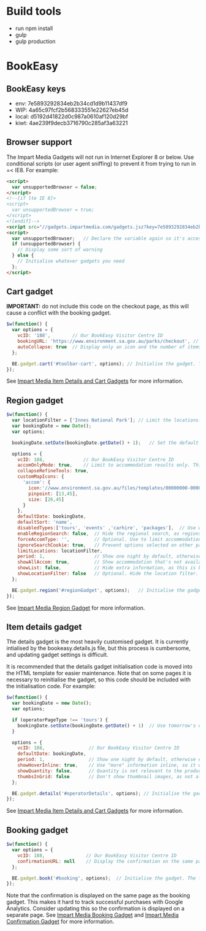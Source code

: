 # Build tools
* run npm install
* gulp
* gulp production


# BookEasy



## BookEasy keys
*  env: 7e5893292834eb2b34cd1d9b11437df9
*  WIP: 4a65c97fcf2b568333551e22627eb45d
*  local: d5192d41822d0c987a0610af120d29bf
*  kiwt: 4ae239f9decb3716790c285af3a63221



## Browser support

The Impart Media Gadgets will not run in Internet Explorer 8 or below. Use conditional scripts (or user agent sniffing) to prevent it from trying to run in =< IE8. For example:

```html
<script>
  var unsupportedBrowser = false;
</script>
<!--[if lte IE 8]>
<script>
  var unsupportedBrowser = true;
</script>
<![endif]-->
<script src="//gadgets.impartmedia.com/gadgets.jsz?key=7e5893292834eb2b34cd1d9b11437df9"></script>
<script>
  var unsupportedBrowser;   // Declare the variable again so it's accessible in older versions of IE
  if (unsupportedBrowser) {
    // Display some sort of warning
  } else {
    // Initialise whatever gadgets you need
  };
</script>
```



## Cart gadget

**IMPORTANT:** do not include this code on the checkout page, as this will cause a conflict with the booking gadget.

```javascript
$w(function() {
  var options = {
    vcID: '188',        // Our BookEasy Visitor Centre ID
    bookingURL: 'https://www.environment.sa.gov.au/parks/checkout', // The page on which the booking gadget is hosted
    autoCollapse: true  // Display only an icon and the number of items in the cart
  };

  BE.gadget.cart('#toolbar-cart', options); // Initialise the gadget. The first parameter can be any valid CSS selector.
});
```

See [Impart Media Item Details and Cart Gadgets](https://gadgets.impartmedia.com/doc/03-details-and-cart-gadgets.html) for more information.



## Region gadget

```javascript
$w(function() {
  var locationFilter = ['Innes National Park']; // Limit the locations. Can include multiple locations so all the parks in a region can be shown
  var bookingDate = new Date();
  var options;

  bookingDate.setDate(bookingDate.getDate() + 1);   // Set the default booking date to tomorrow

  options = {
    vcID: 188,              // Our BookEasy Visitor Centre ID
    accomOnlyMode: true,    // Limit to accommodation results only. This is slightly buggy, so use in conjunction with disabledTypes
    collapseRefineTools: true,
    customMapIcons: {
      'accom': {
        icon:'//www.environment.sa.gov.au/files/templates/00000000-0000-0000-0000-000000000000/c16a6c2a-2cdc-4f08-96b9-f1c11eb6f349/npsa-marker-general.png',
        pinpoint: [13,45],
        size: [26,45]
      }
    },
    defaultDate: bookingDate,
    defaultSort: 'name',
    disabledTypes:['tours', 'events' ,'carhire', 'packages'],  // Use when displaying accommodation to prevent region gadget results being affected when tours are viewed in a different browser tab
    enableRegionSearch: false,  // Hide the regional search, as regions have not yet been configured in BookEasy
    forceAccomType: '',         // Optional. Use to limit accommodation types (eg show camping OR accommodation)
    ignoreSearchCookie: true,   // Prevent options selected on other pages from influencing search results
    limitLocations: locationFilter,
    period: 1,                  // Show one night by default, otherwise everything looks much dearer than it is
    showAllAccom: true,         // Show accommodation that's not available on the requested date
    showList: false,            // Hide extra information, as this is buggy on touchscreen devices
    showLocationFilter: false   // Optional. Hide the location filter. Remove this option when showing multiple locations
  };

  BE.gadget.region('#regionGadget', options);   // Initialise the gadget. The first parameter can be any valid CSS selector.
});
```

See [Impart Media Region Gadget](https://gadgets.impartmedia.com/doc/02-region-gadget.html) for more information.



## Item details gadget

The details gadget is the most heavily customised gadget. It is currently intialised by the bookeasy.details.js file, but this process is cumbersome, and updating gadget settings is difficult.

It is recommended that the details gadget initialisation code is moved into the HTML template for easier maintenance. Note that on some pages it is necessary to reinitialise the gadget, so this code should be included with the initialisation code. For example:

```javascript
$w(function() {
  var bookingDate = new Date();
  var options;

  if (operatorPageType !== 'tours') {
    bookingDate.setDate(bookingDate.getDate() + 1)  // Use tomorrow's date for everything but tours
  }

  options = {
    vcID: 188,                // Our BookEasy Visitor Centre ID
    defaultDate: bookingDate,
    period: 1,                // Show one night by default, otherwise everything looks much dearer than it is
    showHoverInline: true,    // Use "more" information inline, so it works on touch devices
    showQuantity: false,      // Quantity is not relevant to the products we sell. (It might be worth checking if this still applies to park entry)
    thumbsInGrid: false       // Don't show thumbnail images, as not all options have them
  };

  BE.gadget.details('#operatorDetails', options); // Initialise the gadget. The first parameter can be any valid CSS selector.
});
```

See [Impart Media Item Details and Cart Gadgets](https://gadgets.impartmedia.com/doc/03-details-and-cart-gadgets.html) for more information.



## Booking gadget

```javascript
$w(function() {
  var options = {
    vcID: 188,               // Our BookEasy Visitor Centre ID
    confirmationURL: null    // Display the confirmation on the same page as the booking gadget
  };

  BE.gadget.book('#booking', options);  // Initialise the gadget. The first parameter can be any valid CSS selector.
});
```

Note that the confirmation is displayed on the same page as the booking gadget. This makes it hard to track successful purchases with Google Analytics. Consider updating this so the confirmation is displayed on a separate page. See [Impart Media Booking Gadget](https://gadgets.impartmedia.com/doc/04-booking-gadget.html) and [Impart Media Confirmation Gadget](https://gadgets.impartmedia.com/doc/05-confirm-gadget.html) for more information.
